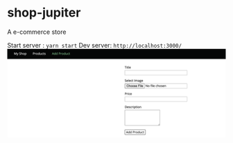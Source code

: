 # shop-jupiter
A e-commerce store

Start server : `yarn start`
Dev server: `http://localhost:3000/`
![Shop](./src/public/images/shop.png)
